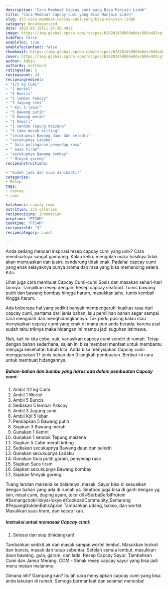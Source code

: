 ```yaml
---
description: "Cara Membuat Capcay cumi yang Bisa Manjain Lidah"
title: "Cara Membuat Capcay cumi yang Bisa Manjain Lidah"
slug: 473-cara-membuat-capcay-cumi-yang-bisa-manjain-lidah
category: Uncategorized
date: 2023-01-15T11:26:56.403Z
image: https://img-global.cpcdn.com/recipes/b2828145d968e8de/680x482cq70/capcay-cumi-foto-resep-utama.jpg
hideToc: false
enableToc: true
enableTocContent: false
thumbnail: https://img-global.cpcdn.com/recipes/b2828145d968e8de/680x482cq70/capcay-cumi-foto-resep-utama.jpg
cover: https://img-global.cpcdn.com/recipes/b2828145d968e8de/680x482cq70/capcay-cumi-foto-resep-utama.jpg
author: Admin
authorAv: notfound
ratingvalue: 5
reviewcount: 24
recipeingredient:
- "1/2 kg Cumi"
- "1 Wortel"
- "5 Buncis"
- "5 lembar Pakcoy"
- "3 Jagung semi"
- " Kol 5 lebar"
- "5 Bawang putih"
- "3 Bawang merah"
- "1 Kemiri"
- "1 sendok Tepung maizena"
- "5 Cabe merah kriting"
- "secukupnya Bawang daun dan seledri"
- "secukupnya Ladaku"
- " Gula putihgaram penyedap rasa"
- " Saos tiram"
- "secukupnya Bawang bombay"
- " Minyak goreng"
recipeinstructions:

- "Sudah jadi dan siap dinikmati!"
categories:
- Resep
tags:
- capcay
- cumi

katakunci: capcay cumi 
nutrition: 235 calories
recipecuisine: Indonesian
preptime: "PT30M"
cooktime: "PT54M"
recipeyield: "3"
recipecategory: Lunch

---
```





Anda sedang mencari inspirasi resep capcay cumi yang unik? Cara membuatnya sangat gampang. Kalau keliru mengolah maka hasilnya tidak akan memuaskan dan justru cenderung tidak enak. Padahal capcay cumi yang enak selayaknya punya aroma dan rasa yang bisa memancing selera Kita.





Lihat juga cara membuat Capcay Cumi-cumi Sosis dan masakan sehari-hari lainnya. Tampilkan resep dengan: Resep capcay seafood. Tumis bawang putih dan bawang bombay hingga harum, masukkan jahe, tumis kembali hingga harum.

Ada beberapa hal yang sedikit banyak mempengaruhi kualitas rasa dari capcay cumi, pertama dari jenis bahan, lalu pemilihan bahan segar sampai cara mengolah dan menghidangkannya. Tak perlu pusing kalau mau menyiapkan capcay cumi yang enak di mana pun anda berada, karena asal sudah tahu triknya maka hidangan ini mampu jadi suguhan istimewa.






Nah, kali ini kita coba, yuk, variasikan capcay cumi sendiri di rumah. Tetap dengan bahan sederhana, sajian ini bisa memberi manfaat untuk membantu menjaga kesehatan tubuh kita. Anda bisa menyiapkan Capcay cumi menggunakan 17 jenis bahan dan 0 langkah pembuatan. Berikut ini cara untuk membuat hidangannya.

<!--inarticleads1-->

##### Bahan-bahan dan bumbu yang harus ada dalam pembuatan Capcay cumi:

1. Ambil 1/2 kg Cumi
1. Ambil 1 Wortel
1. Ambil 5 Buncis
1. Sediakan 5 lembar Pakcoy
1. Ambil 3 Jagung semi
1. Ambil  Kol 5 lebar
1. Persiapkan 5 Bawang putih
1. Siapkan 3 Bawang merah
1. Gunakan 1 Kemiri
1. Gunakan 1 sendok Tepung maizena
1. Siapkan 5 Cabe merah kriting
1. Sediakan secukupnya Bawang daun dan seledri
1. Gunakan secukupnya Ladaku
1. Gunakan  Gula putih,garam, penyedap rasa
1. Siapkan  Saos tiram
1. Siapkan secukupnya Bawang bombay
1. Siapkan  Minyak goreng


Tuang larutan maizena ke dalamnya, masak. Sayur bisa di sesuaikan dengan bahan yang ada di rumah ya. Seafood juga bisa di ganti dengan yg lain, misal cumi, daging ayam, telor dll #SerbaSerbiProtein #SemangcookHokyaHokye #CookpadCommunity_Semarang #PejuangGoldenBatikApron Tambahkan udang, bakso, dan wortel. Masukkan saus tiram, dan kecap ikan. 

<!--inarticleads2-->

##### Instruksi untuk memasak Capcay cumi:


1. Selesai dan siap dihidangkan!

Tambahkan sedikit air dan masak sampai wortel lembut. Masukkan brokoli dan buncis, masak dan tutup sebentar. Setelah semua lembut, masukkan daun bawang, gula, garam, dan lada. Resep Capcay Sayur, Tambahkan Cumi dan Jamur Merang. COM - Simak resep capcay sayur yang bisa jadi menu makan malammu. 

Gimana nih? Gampang kan? Itulah cara menyiapkan capcay cumi yang bisa anda lakukan di rumah. Semoga bermanfaat dan selamat mencoba!

